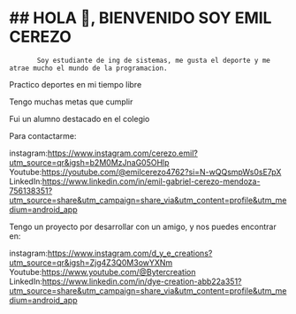 #                                       ## HOLA 👋, BIENVENIDO SOY EMIL CEREZO
           Soy estudiante de ing de sistemas, me gusta el deporte y me atrae mucho el mundo de la programacion.

Practico deportes en mi tiempo libre

Tengo muchas metas que cumplir

Fui un alumno destacado en el colegio

Para contactarme:

  instagram:https://www.instagram.com/cerezo.emil?utm_source=qr&igsh=b2M0MzJnaG05OHlp
  Youtube:https://youtube.com/@emilcerezo4762?si=N-wQQsmpWs0sE7pX
  LinkedIn:https://www.linkedin.com/in/emil-gabriel-cerezo-mendoza-756138351?utm_source=share&utm_campaign=share_via&utm_content=profile&utm_medium=android_app

Tengo un proyecto por desarrollar con un amigo, y nos puedes encontrar en:

  instagram:https://www.instagram.com/d_y_e_creations?utm_source=qr&igsh=Zjg4Z3Q0M3owYXNm
  Youtube:https://www.youtube.com/@Bytercreation
  LinkedIn:https://www.linkedin.com/in/dye-creation-abb22a351?utm_source=share&utm_campaign=share_via&utm_content=profile&utm_medium=android_app
